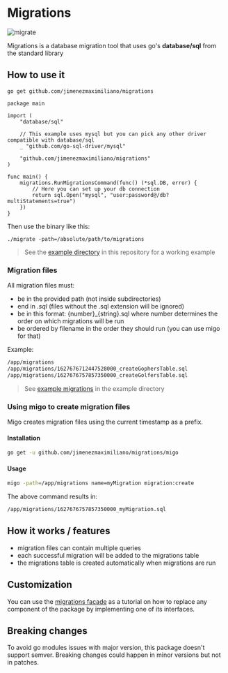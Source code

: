 # Migrations

![migrate](https://bestanimations.com/media/birds/1460382957ducks-flying-gif.gif)

Migrations is a database migration tool that uses go's **database/sql** from the standard library

## How to use it

    go get github.com/jimenezmaximiliano/migrations

```golang
package main

import (
	"database/sql"

	// This example uses mysql but you can pick any other driver compatible with database/sql
	_ "github.com/go-sql-driver/mysql"

	"github.com/jimenezmaximiliano/migrations"
)

func main() {
	migrations.RunMigrationsCommand(func() (*sql.DB, error) {
		// Here you can set up your db connection
		return sql.Open("mysql", "user:password@/db?multiStatements=true")
	})
}
```

Then use the binary like this:

    ./migrate -path=/absolute/path/to/migrations

> See the [example directory](https://github.com/jimenezmaximiliano/migrations/tree/master/example) in this repository for a working example

### Migration files

All migration files must:

- be in the provided path (not inside subdirectories)
- end in *.sql* (files without the .sql extension will be ignored)
- be in this format: {number}_{string}.sql where number determines the order on which migrations will be run
- be ordered by filename in the order they should run 
  (you can use migo for that)

Example:

```bash
/app/migrations
/app/migrations/1627676712447528000_createGophersTable.sql
/app/migrations/1627676757857350000_createGolfersTable.sql
```

> See [example migrations](https://github.com/jimenezmaximiliano/migrations/tree/master/example/migrations) in the example directory

### Using migo to create migration files

Migo creates migration files using the current timestamp as a prefix.

#### Installation

```bash
go get -u github.com/jimenezmaximiliano/migrations/migo
```

#### Usage

```bash
migo -path=/app/migrations name=myMigration migration:create
```

The above command results in:

```bash
/app/migrations/1627676757857350000_myMigration.sql
```

## How it works / features

- migration files can contain multiple queries
- each successful migration will be added to the migrations table
- the migrations table is created automatically when migrations are run

## Customization

You can use the [migrations facade](https://github.com/jimenezmaximiliano/migrations/blob/master/facade.go)
as a tutorial on how to replace any component of the package by implementing one of its
interfaces.

## Breaking changes

To avoid go modules issues with major version, this package doesn't support semver.
Breaking changes could happen in minor versions but not in patches.